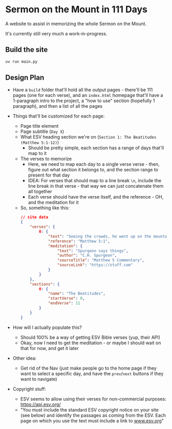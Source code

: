 # Sermon on the Mount in 111 Days

A website to assist in memorizing the whole Sermon on the Mount.

It's currently still very much a work-in-progress.

## Build the site

```sh
uv run main.py
```

## Design Plan 

-   Have a `build` folder that'll hold all the output pages - there'll be 111 pages (one for each verse), and an `index.html` homepage that'll have a 1-paragraph intro to the project, a "how to use" section (hopefully 1 paragraph), and then a list of all the pages
-   Things that'll be customized for each page:
    -   Page title element
    -   Page subtitle (`Day X`)
    -   What ESV heading section we're on (`Section 1: The Beatitudes (Matthew 5:1-12)`)
        -   Should be pretty simple, each section has a range of days that'll map to it
    -   The verses to memorize
        -   Here, we need to map each day to a single verse verse - then, figure out what section it belongs to, and the section range to present for that day
        -   IDEA: For verses that should map to a line break `\n`, include the line break in that verse - that way we can just concatenate them all together
        -   Each verse should have the verse itself, and the reference - OH, and the meditation for it
    -   So, something like this:
        ```json
        // site data
        {
            "verses": {
                0: {
                    "text": "Seeing the crowds, he went up on the mountain, and when he had sat down, his disciples came to him.",
                    "reference": "Matthew 5:1",
                    "meditation": {
                        "text": "Spurgeon says things",
                        "author": "C.H. Spurgeon",
                        "sourceTitle": "Matthew 5 Commentary",
                        "sourceLink": "https://stuff.com"
                    }
                }
            },
            "sections": {
                0: {
                    "name": "The Beatitudes",
                    "startVerse": 0,
                    "endVerse": 11
                }
            }
        }
        ```
-   How will I actually populate this?
    -   Should 100% be a way of getting ESV Bible verses (yup, their API)
    -   Okay, now I need to get the meditation - or maybe I should wait on that for now, and get it later

-   Other idea:
    -   Get rid of the Nav (just make people go to the home page if they want to select a specific day, and have the `prev`/`next` buttons if they want to navigate)

-   Copyright stuff:
    -   ESV seems to allow using their verses for non-commercial purposes: https://api.esv.org/
    -   "You must include the standard ESV copyright notice on your site (see below) and identify the passages as coming from the ESV. Each page on which you use the text must include a link to www.esv.org"
